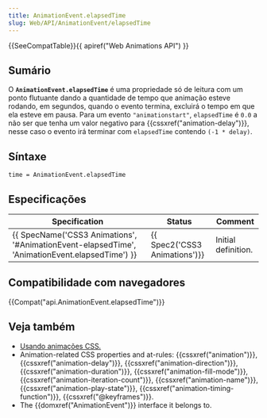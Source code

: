 ```yaml
---
title: AnimationEvent.elapsedTime
slug: Web/API/AnimationEvent/elapsedTime
---
```


{{SeeCompatTable}}{{ apiref("Web Animations API") }}

## Sumário

O **`AnimationEvent.elapsedTime`** é uma propriedade só de leitura com um ponto flutuante dando a quantidade de tempo que animação esteve rodando, em segundos, quando o evento termina, excluirá o tempo em que ela esteve em pausa. Para um evento `"animationstart"`, `elapsedTime` é `0.0` a não ser que tenha um valor negativo para {{cssxref("animation-delay")}}, nesse caso o evento irá terminar com `elapsedTime` contendo `(-1 * delay)`.

## Síntaxe

```
time = AnimationEvent.elapsedTime
```

## Especificações

| Specification                                                                                                                | Status                                   | Comment             |
| ---------------------------------------------------------------------------------------------------------------------------- | ---------------------------------------- | ------------------- |
| {{ SpecName('CSS3 Animations', '#AnimationEvent-elapsedTime', 'AnimationEvent.elapsedTime') }} | {{ Spec2('CSS3 Animations')}} | Initial definition. |

## Compatibilidade com navegadores

{{Compat("api.AnimationEvent.elapsedTime")}}

## Veja também

- [Usando animações CSS.](/pt-BR/docs/CSS/Using_CSS_animations)
- Animation-related CSS properties and at-rules: {{cssxref("animation")}}, {{cssxref("animation-delay")}}, {{cssxref("animation-direction")}}, {{cssxref("animation-duration")}}, {{cssxref("animation-fill-mode")}}, {{cssxref("animation-iteration-count")}}, {{cssxref("animation-name")}}, {{cssxref("animation-play-state")}}, {{cssxref("animation-timing-function")}}, {{cssxref("@keyframes")}}.
- The {{domxref("AnimationEvent")}} interface it belongs to.
